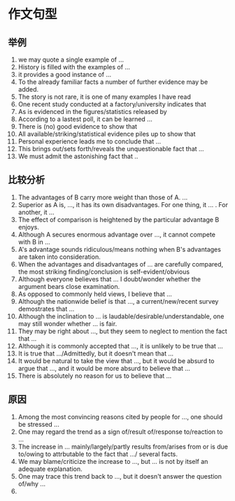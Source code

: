 # 作文句型

## 举例

1. we may quote a single example of ...
2. History is filled with the examples of ...
3. it provides a good instance of ...
4. To the already familiar facts a number of further evidence may be added.
5. The story is not rare, it is one of many examples I have read
6. One recent study conducted at a factory/university indicates that
7. As is evidenced in the figures/statistics released by
8. According to a lastest poll, it can be learned ...
9. There is (no) good evidence to show that
10. All available/striking/statistical evidence piles up to show that
11. Personal experience leads me to conclude that ...
12. This brings out/sets forth/reveals the unquestionable fact that ...
13. We must admit the astonishing fact that ..

## 比较分析

1. The advantages of B carry more weight than those of A. ...
2. Superior as A is, ..., it has its own disadvantages. For one thing, it ... . For another, it ...
3. The effect of comparison is heightened by the particular advantage B enjoys.
4. Although A secures enormous advantage over ..., it cannot compete with B in ...
5. A's advantage sounds ridiculous/means nothing when B's advantages are taken into consideration.
6. When the advantages and disadvantages of ... are carefully compared, the most striking finding/conclusion is self-evident/obvious
7. Although everyone believes that ... I doubt/wonder whether the argument bears close examination.
8. As opposed to commonly held views, I believe that ...
9. Although the nationwide belief is that ..., a current/new/recent survey demostrates that ...
10. Although the inclination to ... is laudable/desirable/understandable, one may still wonder whether ... is fair.
11. They may be right about ..., but they seem to neglect to mention the fact that ...
12. Although it is commonly accepted that ..., it is unlikely to be true that ...
13. It is true that .../Admittedly, but it doesn't mean that ...
14. It would be natural to take the view that ..., but it would be absurd to argue that ..., and it would be more absurd to believe that ...
15. There is absolutely no reason for us to believe that ...

## 原因

1. Among the most convincing reasons cited by people for ..., one should be stressed ...
2. One may regard the trend as a sign of/result of/response to/reaction to ...
3. The increase in ... mainly/largely/partly results from/arises from or is due to/owing to attrbutable to the fact that .../ several facts.
4. We may blame/criticize the increase to ..., but ... is not by itself an adequate explanation.
5. One may trace this trend back to ..., but it doesn't answer the question of/why ...
6. 